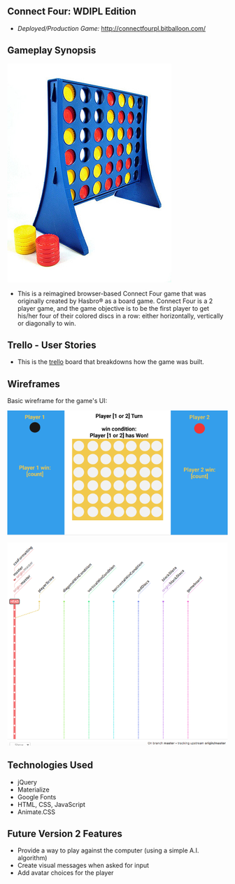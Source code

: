 ## Connect Four: WDIPL Edition
* *Deployed/Production Game:* <http://connectfourpl.bitballoon.com/>

##  Gameplay Synopsis
![Alt Image Text](https://github.com/Philinvested/Connect_Four_Game/blob/master/imgs/connectfourph.jpg "Connect Four")

* This is a reimagined browser-based Connect Four game that was originally created by Hasbro® as a board game. Connect Four is a 2 player game, and the game objective is to be the first player to get his/her four of their colored discs in a row: either horizontally, vertically or diagonally to win.

## Trello - User Stories
* This is the [trello](https://trello.com/b/lUuVlWbi/connect-4-wdi13-proj-1) board that breakdowns how the game was built.

## Wireframes
Basic wireframe for the game's UI:

![Alt Image Text](https://github.com/Philinvested/Connect_Four_Game/blob/master/imgs/ConnectFourWireFrame.png "Wireframe Layout for Connect Four UI")

![Alt Image Text](https://github.com/Philinvested/Connect_Four_Game/blob/master/imgs/connect4plGitUp.png "The Branches for project through GitUp")

## Technologies Used
* jQuery
* Materialize
* Google Fonts
* HTML, CSS, JavaScript
* Animate.CSS

## Future Version 2 Features
* Provide a way to play against the computer (using a simple A.I. algorithm)
* Create visual messages when asked for input
* Add avatar choices for the player
